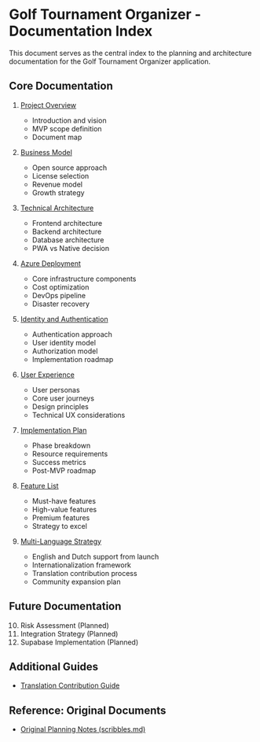 # Golf Tournament Organizer - Documentation Index

This document serves as the central index to the planning and architecture documentation for the Golf Tournament Organizer application.

## Core Documentation

1. [Project Overview](project-overview.md)
   - Introduction and vision
   - MVP scope definition
   - Document map

2. [Business Model](business-model.md)
   - Open source approach
   - License selection
   - Revenue model
   - Growth strategy

3. [Technical Architecture](technical-architecture.md)
   - Frontend architecture
   - Backend architecture
   - Database architecture
   - PWA vs Native decision

4. [Azure Deployment](azure-deployment.md)
   - Core infrastructure components
   - Cost optimization
   - DevOps pipeline
   - Disaster recovery

5. [Identity and Authentication](identity-authentication.md)
   - Authentication approach
   - User identity model
   - Authorization model
   - Implementation roadmap

6. [User Experience](user-experience.md)
   - User personas
   - Core user journeys
   - Design principles
   - Technical UX considerations

7. [Implementation Plan](implementation-plan.md)
   - Phase breakdown
   - Resource requirements
   - Success metrics
   - Post-MVP roadmap

8. [Feature List](feature-list.md)
   - Must-have features
   - High-value features
   - Premium features
   - Strategy to excel
   
9. [Multi-Language Strategy](multi-language-strategy.md)
   - English and Dutch support from launch
   - Internationalization framework
   - Translation contribution process
   - Community expansion plan

## Future Documentation

10. Risk Assessment (Planned)
11. Integration Strategy (Planned)
12. Supabase Implementation (Planned)

## Additional Guides
- [Translation Contribution Guide](translation-contribution-guide.md)

## Reference: Original Documents
- [Original Planning Notes (scribbles.md)](scribbles.md)